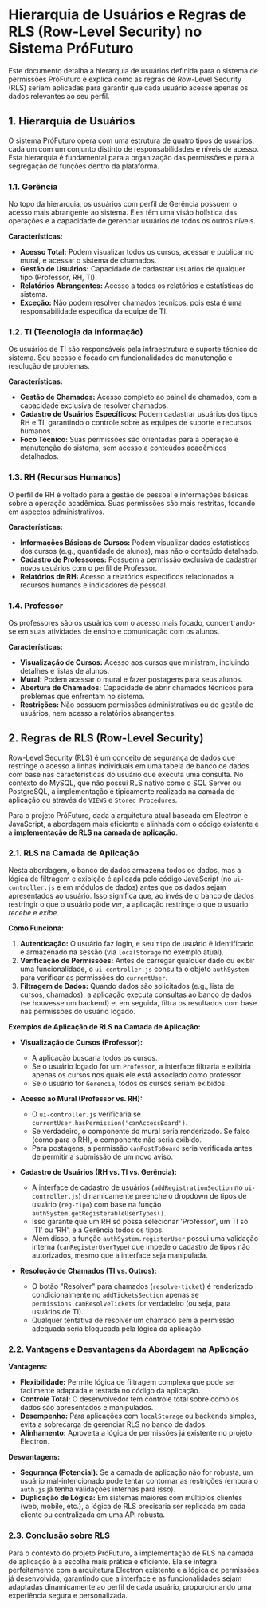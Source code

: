 # Hierarquia de Usuários e Regras de RLS (Row-Level Security) no Sistema PróFuturo

Este documento detalha a hierarquia de usuários definida para o sistema de permissões PróFuturo e explica como as regras de Row-Level Security (RLS) seriam aplicadas para garantir que cada usuário acesse apenas os dados relevantes ao seu perfil.

## 1. Hierarquia de Usuários

O sistema PróFuturo opera com uma estrutura de quatro tipos de usuários, cada um com um conjunto distinto de responsabilidades e níveis de acesso. Esta hierarquia é fundamental para a organização das permissões e para a segregação de funções dentro da plataforma.

### 1.1. Gerência

No topo da hierarquia, os usuários com perfil de Gerência possuem o acesso mais abrangente ao sistema. Eles têm uma visão holística das operações e a capacidade de gerenciar usuários de todos os outros níveis.

**Características:**
- **Acesso Total:** Podem visualizar todos os cursos, acessar e publicar no mural, e acessar o sistema de chamados.
- **Gestão de Usuários:** Capacidade de cadastrar usuários de qualquer tipo (Professor, RH, TI).
- **Relatórios Abrangentes:** Acesso a todos os relatórios e estatísticas do sistema.
- **Exceção:** Não podem resolver chamados técnicos, pois esta é uma responsabilidade específica da equipe de TI.

### 1.2. TI (Tecnologia da Informação)

Os usuários de TI são responsáveis pela infraestrutura e suporte técnico do sistema. Seu acesso é focado em funcionalidades de manutenção e resolução de problemas.

**Características:**
- **Gestão de Chamados:** Acesso completo ao painel de chamados, com a capacidade exclusiva de resolver chamados.
- **Cadastro de Usuários Específicos:** Podem cadastrar usuários dos tipos RH e TI, garantindo o controle sobre as equipes de suporte e recursos humanos.
- **Foco Técnico:** Suas permissões são orientadas para a operação e manutenção do sistema, sem acesso a conteúdos acadêmicos detalhados.

### 1.3. RH (Recursos Humanos)

O perfil de RH é voltado para a gestão de pessoal e informações básicas sobre a operação acadêmica. Suas permissões são mais restritas, focando em aspectos administrativos.

**Características:**
- **Informações Básicas de Cursos:** Podem visualizar dados estatísticos dos cursos (e.g., quantidade de alunos), mas não o conteúdo detalhado.
- **Cadastro de Professores:** Possuem a permissão exclusiva de cadastrar novos usuários com o perfil de Professor.
- **Relatórios de RH:** Acesso a relatórios específicos relacionados a recursos humanos e indicadores de pessoal.

### 1.4. Professor

Os professores são os usuários com o acesso mais focado, concentrando-se em suas atividades de ensino e comunicação com os alunos.

**Características:**
- **Visualização de Cursos:** Acesso aos cursos que ministram, incluindo detalhes e listas de alunos.
- **Mural:** Podem acessar o mural e fazer postagens para seus alunos.
- **Abertura de Chamados:** Capacidade de abrir chamados técnicos para problemas que enfrentam no sistema.
- **Restrições:** Não possuem permissões administrativas ou de gestão de usuários, nem acesso a relatórios abrangentes.

## 2. Regras de RLS (Row-Level Security)

Row-Level Security (RLS) é um conceito de segurança de dados que restringe o acesso a linhas individuais em uma tabela de banco de dados com base nas características do usuário que executa uma consulta. No contexto do MySQL, que não possui RLS nativo como o SQL Server ou PostgreSQL, a implementação é tipicamente realizada na camada de aplicação ou através de `VIEWS` e `Stored Procedures`.

Para o projeto PróFuturo, dada a arquitetura atual baseada em Electron e JavaScript, a abordagem mais eficiente e alinhada com o código existente é a **implementação de RLS na camada de aplicação**.

### 2.1. RLS na Camada de Aplicação

Nesta abordagem, o banco de dados armazena todos os dados, mas a lógica de filtragem e exibição é aplicada pelo código JavaScript (no `ui-controller.js` e em módulos de dados) antes que os dados sejam apresentados ao usuário. Isso significa que, ao invés de o banco de dados restringir o que o usuário pode *ver*, a aplicação restringe o que o usuário *recebe* e *exibe*.

**Como Funciona:**
1. **Autenticação:** O usuário faz login, e seu `tipo` de usuário é identificado e armazenado na sessão (via `localStorage` no exemplo atual).
2. **Verificação de Permissões:** Antes de carregar qualquer dado ou exibir uma funcionalidade, o `ui-controller.js` consulta o objeto `authSystem` para verificar as permissões do `currentUser`.
3. **Filtragem de Dados:** Quando dados são solicitados (e.g., lista de cursos, chamados), a aplicação executa consultas ao banco de dados (se houvesse um backend) e, em seguida, filtra os resultados com base nas permissões do usuário logado.

**Exemplos de Aplicação de RLS na Camada de Aplicação:**

- **Visualização de Cursos (Professor):**
  - A aplicação buscaria todos os cursos.
  - Se o usuário logado for um `Professor`, a interface filtraria e exibiria apenas os cursos nos quais ele está associado como professor.
  - Se o usuário for `Gerencia`, todos os cursos seriam exibidos.

- **Acesso ao Mural (Professor vs. RH):**
  - O `ui-controller.js` verificaria se `currentUser.hasPermission('canAccessBoard')`.
  - Se verdadeiro, o componente do mural seria renderizado. Se falso (como para o RH), o componente não seria exibido.
  - Para postagens, a permissão `canPostToBoard` seria verificada antes de permitir a submissão de um novo aviso.

- **Cadastro de Usuários (RH vs. TI vs. Gerência):**
  - A interface de cadastro de usuários (`addRegistrationSection` no `ui-controller.js`) dinamicamente preenche o dropdown de tipos de usuário (`reg-tipo`) com base na função `authSystem.getRegisterableUserTypes()`.
  - Isso garante que um RH só possa selecionar 'Professor', um TI só 'TI' ou 'RH', e a Gerência todos os tipos.
  - Além disso, a função `authSystem.registerUser` possui uma validação interna (`canRegisterUserType`) que impede o cadastro de tipos não autorizados, mesmo que a interface seja manipulada.

- **Resolução de Chamados (TI vs. Outros):**
  - O botão "Resolver" para chamados (`resolve-ticket`) é renderizado condicionalmente no `addTicketsSection` apenas se `permissions.canResolveTickets` for verdadeiro (ou seja, para usuários de TI).
  - Qualquer tentativa de resolver um chamado sem a permissão adequada seria bloqueada pela lógica da aplicação.

### 2.2. Vantagens e Desvantagens da Abordagem na Aplicação

**Vantagens:**
- **Flexibilidade:** Permite lógica de filtragem complexa que pode ser facilmente adaptada e testada no código da aplicação.
- **Controle Total:** O desenvolvedor tem controle total sobre como os dados são apresentados e manipulados.
- **Desempenho:** Para aplicações com `localStorage` ou backends simples, evita a sobrecarga de gerenciar RLS no banco de dados.
- **Alinhamento:** Aproveita a lógica de permissões já existente no projeto Electron.

**Desvantagens:**
- **Segurança (Potencial):** Se a camada de aplicação não for robusta, um usuário mal-intencionado pode tentar contornar as restrições (embora o `auth.js` já tenha validações internas para isso).
- **Duplicação de Lógica:** Em sistemas maiores com múltiplos clientes (web, mobile, etc.), a lógica de RLS precisaria ser replicada em cada cliente ou centralizada em uma API robusta.

### 2.3. Conclusão sobre RLS

Para o contexto do projeto PróFuturo, a implementação de RLS na camada de aplicação é a escolha mais prática e eficiente. Ela se integra perfeitamente com a arquitetura Electron existente e a lógica de permissões já desenvolvida, garantindo que a interface e as funcionalidades sejam adaptadas dinamicamente ao perfil de cada usuário, proporcionando uma experiência segura e personalizada.

